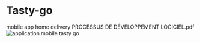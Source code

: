 # Tasty-go
mobile app home delivery
PROCESSUS DE DÉVELOPPEMENT LOGICIEL.pdf
<img src="C:\Users\User\Desktop\tgo.png" alt="application mobile tasty go">
